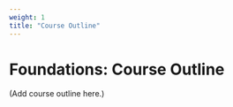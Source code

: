 ```yaml
---
weight: 1
title: "Course Outline"
---
```


# Foundations: Course Outline

(Add course outline here.)
